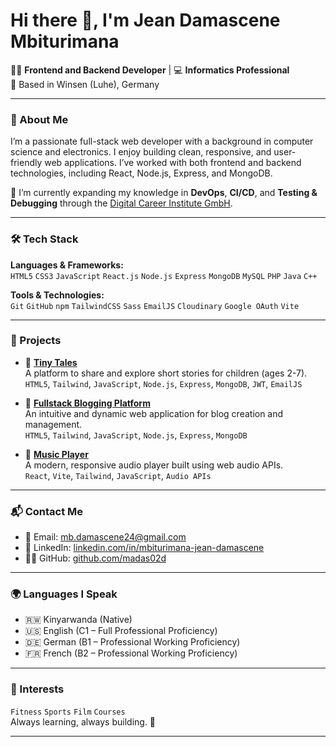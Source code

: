 # Hi there 👋, I'm Jean Damascene Mbiturimana

👨‍💻 **Frontend and Backend Developer** | 💻 **Informatics Professional**  
📍 Based in Winsen (Luhe), Germany

---

### 🧠 About Me

I’m a passionate full-stack web developer with a background in computer science and electronics. I enjoy building clean, responsive, and user-friendly web applications. I’ve worked with both frontend and backend technologies, including React, Node.js, Express, and MongoDB.

🔧 I’m currently expanding my knowledge in **DevOps**, **CI/CD**, and **Testing & Debugging** through the [Digital Career Institute GmbH](https://digitalcareerinstitute.org/).

---

### 🛠️ Tech Stack

**Languages & Frameworks:**  
`HTML5` `CSS3` `JavaScript` `React.js` `Node.js` `Express` `MongoDB` `MySQL` `PHP` `Java` `C++`

**Tools & Technologies:**  
`Git` `GitHub` `npm` `TailwindCSS` `Sass` `EmailJS` `Cloudinary` `Google OAuth` `Vite`

---

### 🚀 Projects

- 🔗 [**Tiny Tales**](https://storybook-creator.onrender.com/)  
  A platform to share and explore short stories for children (ages 2-7).  
  `HTML5`, `Tailwind`, `JavaScript`, `Node.js`, `Express`, `MongoDB`, `JWT`, `EmailJS`

- 🔗 [**Fullstack Blogging Platform**](https://blogs-8ocw.onrender.com/)  
  An intuitive and dynamic web application for blog creation and management.  
  `HTML5`, `Tailwind`, `JavaScript`, `Node.js`, `Express`, `MongoDB`

- 🔗 [**Music Player**](https://musics-player-xi.vercel.app/)  
  A modern, responsive audio player built using web audio APIs.  
  `React`, `Vite`, `Tailwind`, `JavaScript`, `Audio APIs`

---

### 📬 Contact Me

- 📧 Email: [mb.damascene24@gmail.com](mailto:mb.damascene24@gmail.com)  
- 💼 LinkedIn: [linkedin.com/in/mbiturimana-jean-damascene](https://www.linkedin.com/in/mbiturimana-jean-damascene)  
- 🧑‍💻 GitHub: [github.com/madas02d](https://github.com/madas02d)

---

### 🌍 Languages I Speak

- 🇷🇼 Kinyarwanda (Native)  
- 🇺🇸 English (C1 – Full Professional Proficiency)  
- 🇩🇪 German (B1 – Professional Working Proficiency)  
- 🇫🇷 French (B2 – Professional Working Proficiency)

---

### 🎯 Interests

`Fitness` `Sports` `Film` `Courses`  
Always learning, always building. 🚀

---
